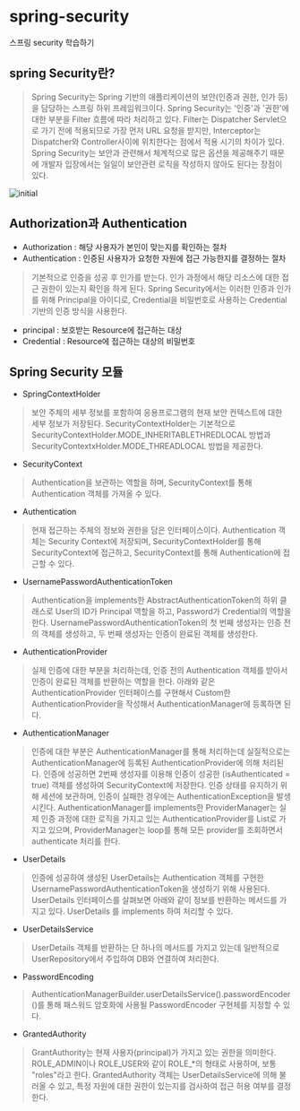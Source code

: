 # spring-security
스프링 security 학습하기

## spring Security란?
> Spring Security는 Spring 기반의 애플리케이션의 보안(인증과 권한, 인가 등)을 담당하는 스프링 하위 프레임워크이다. Spring Security는 '인증'과 '권한'에 대한 부분을 Filter 흐름에 따라 처리하고 있다. Filter는 Dispatcher Servlet으로 가기 전에 적용되므로 가장 먼저 URL 요청을 받지만, Interceptor는 Dispatcher와 Controller사이에 위치한다는 점에서 적용 시기의 차이가 있다. Spring Security는 보안과 관련해서 체계적으로 많은 옵션을 제공해주기 때문에 개발자 입장에서는 일일이 보안관련 로직을 작성하지 않아도 된다는 장점이 있다.

![initial](https://user-images.githubusercontent.com/71062404/205061523-8f5c41bf-91ce-4002-8791-fcad4016123c.png)

## Authorization과 Authentication
+ Authorization : 해당 사용자가 본인이 맞는지를 확인하는 절차
+ Authentication : 인증된 사용자가 요청한 자원에 접근 가능한지를 결정하는 절차
> 기본적으로 인증을 성공 후 인가를 받는다. 인가 과정에서 해당 리소스에 대한 접근 권한이 있는지 확인을 하게 된다. Spring Security에서는 이러한 인증과 인가를 위해 Principal을 아이디로, Credential을 비밀번호로 사용하는 Credential 기반의 인증 방식을 사용한다. 
+ principal : 보호받는 Resource에 접근하는 대상
+ Credential : Resource에 접근하는 대상의 비밀번호

## Spring Security 모듈

+ SpringContextHolder
> 보안 주체의 세부 정보를 포함하여 응용프로그램의 현재 보안 컨텍스트에 대한 세부 정보가 저장된다. SecurityContextHolder는 기본적으로 SecurityContextHolder.MODE_INHERITABLETHREDLOCAL 방법과 SecurityContextxHolder.MODE_THREADLOCAL 방법을 제공한다.

+ SecurityContext
> Authentication을 보관하는 역할을 하며, SecurityContext를 통해 Authentication 객체를 가져올 수 있다.

+ Authentication
> 현재 접근하는 주체의 정보와 권한을 담은 인터페이스이다. Authentication 객체는 Security Context에 저장되며, SecurityContextHolder를 통해 SecurityContext에 접근하고, SecurityContext를 통해 Authentication에 접근할 수 있다.

+ UsernamePasswordAuthenticationToken
> Authentication을 implements한 AbstractAuthenticationToken의 하위 클래스로 User의 ID가 Principal 역할을 하고, Password가 Credential의 역할을 한다. UsernamePasswordAuthenticationToken의 첫 번째 생성자는 인증 전의 객체를 생성하고, 두 번째 생성자는 인증이 완료된 객체를 생성한다.

+ AuthenticationProvider
> 실제 인증에 대한 부분을 처리하는데, 인증 전의 Authentication 객체를 받아서 인증이 완료된 객체를 반환하는 역할을 한다. 아래와 같은 AuthenticationProvider 인터페이스를 구현해서 Custom한 AuthenticationProvider을 작성해서 AuthenticationManager에 등록하면 된다.

+ AuthenticationManager
> 인증에 대한 부분은 AuthenticationManager를 통해 처리하는데 실질적으로는 AuthenticationManager에 등록된 AuthenticationProvider에 의해 처리된다. 인증에 성공하면 2번째 생성자를 이용해 인증이 성공한 (isAuthenticated = true) 객체를 생성하여 SecurityContext에 저장한다. 인증 상태를 유지하기 위해 세션에 보관하며, 인증이 실패한 경우에는 AuthenticationException을 발생시킨다. AuthenticationManager를 implements한 ProviderManager는 실제 인증 과정에 대한 로직을 가지고 있는 AuthenticationProvider를 List로 가지고 있으며, ProviderManager는 loop를 통해 모든 provider를 조회하면서 authenticate 처리를 한다.

+ UserDetails
> 인증에 성공하여 생성된 UserDetails는 Authentication 객체를 구현한 UsernamePasswordAuthenticationToken을 생성하기 위해 사용된다. UserDetails 인터페이스를 살펴보면 아래와 같이 정보를 반환하는 메서드를 가지고 있다. UserDetails 를 implements 하여 처리할 수 있다.

+ UserDetailsService
> UserDetails 객체를 반환하는 단 하나의 메서드를 가지고 있는데 일반적으로 UserRepository에서 주입하여 DB와 연결하여 처리한다.

+ PasswordEncoding
> AuthenticationManagerBuilder.userDetailsService().passwordEncoder()를 통해 패스워드 암호화에 사용될 PasswordEncoder 구현체를 지정할 수 있다.

+ GrantedAuthority
> GrantAuthority는 현재 사용자(principal)가 가지고 있는 권한을 의미한다. ROLE_ADMIN이나 ROLE_USER와 같이 ROLE_*의 형태로 사용하며, 보통 "roles"라고 한다. GrantedAuthority 객체는 UserDetailsService에 의해 불러올 수 있고, 특정 자원에 대한 권한이 있는지를 검사하여 접근 허용 여부를 결정한다.

